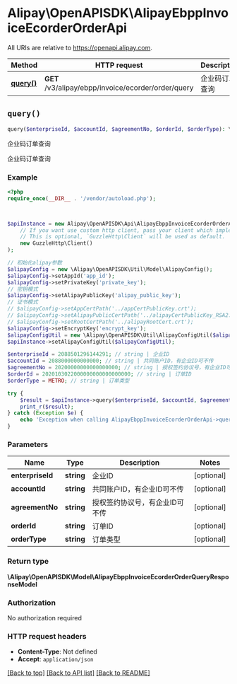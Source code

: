 # Alipay\OpenAPISDK\AlipayEbppInvoiceEcorderOrderApi

All URIs are relative to https://openapi.alipay.com.

Method | HTTP request | Description
------------- | ------------- | -------------
[**query()**](AlipayEbppInvoiceEcorderOrderApi.md#query) | **GET** /v3/alipay/ebpp/invoice/ecorder/order/query | 企业码订单查询


## `query()`

```php
query($enterpriseId, $accountId, $agreementNo, $orderId, $orderType): \Alipay\OpenAPISDK\Model\AlipayEbppInvoiceEcorderOrderQueryResponseModel
```

企业码订单查询

企业码订单查询

### Example

```php
<?php
require_once(__DIR__ . '/vendor/autoload.php');



$apiInstance = new Alipay\OpenAPISDK\Api\AlipayEbppInvoiceEcorderOrderApi(
    // If you want use custom http client, pass your client which implements `GuzzleHttp\ClientInterface`.
    // This is optional, `GuzzleHttp\Client` will be used as default.
    new GuzzleHttp\Client()
);

// 初始化alipay参数
$alipayConfig = new \Alipay\OpenAPISDK\Util\Model\AlipayConfig();
$alipayConfig->setAppId('app_id');
$alipayConfig->setPrivateKey('private_key');
// 密钥模式
$alipayConfig->setAlipayPublicKey('alipay_public_key');
// 证书模式
// $alipayConfig->setAppCertPath('../appCertPublicKey.crt');
// $alipayConfig->setAlipayPublicCertPath('../alipayCertPublicKey_RSA2.crt');
// $alipayConfig->setRootCertPath('../alipayRootCert.crt');
$alipayConfig->setEncryptKey('encrypt_key');
$alipayConfigUtil = new \Alipay\OpenAPISDK\Util\AlipayConfigUtil($alipayConfig);
$apiInstance->setAlipayConfigUtil($alipayConfigUtil);

$enterpriseId = 2088501296144291; // string | 企业ID
$accountId = 2088000000000000; // string | 共同账户ID，有企业ID可不传
$agreementNo = 20200000000000000000; // string | 授权签约协议号，有企业ID可不传
$orderId = 2020103022000000000000000000; // string | 订单ID
$orderType = METRO; // string | 订单类型

try {
    $result = $apiInstance->query($enterpriseId, $accountId, $agreementNo, $orderId, $orderType);
    print_r($result);
} catch (Exception $e) {
    echo 'Exception when calling AlipayEbppInvoiceEcorderOrderApi->query: ', $e->getMessage(), PHP_EOL;
}
```

### Parameters

Name | Type | Description  | Notes
------------- | ------------- | ------------- | -------------
 **enterpriseId** | **string**| 企业ID | [optional]
 **accountId** | **string**| 共同账户ID，有企业ID可不传 | [optional]
 **agreementNo** | **string**| 授权签约协议号，有企业ID可不传 | [optional]
 **orderId** | **string**| 订单ID | [optional]
 **orderType** | **string**| 订单类型 | [optional]

### Return type

**\Alipay\OpenAPISDK\Model\AlipayEbppInvoiceEcorderOrderQueryResponseModel**

### Authorization

No authorization required

### HTTP request headers

- **Content-Type**: Not defined
- **Accept**: `application/json`

[[Back to top]](#) [[Back to API list]](../../README.md#api-endpoints)
[[Back to README]](../../README.md)
